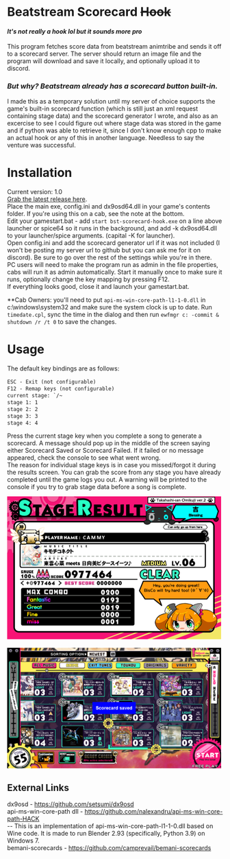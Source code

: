 # Beatstream Scorecard ~~Hook~~
#### *It's not really a hook lol but it sounds more pro*

This program fetches score data from beatstream animtribe and sends it off to a scorecard server. The server 
should return an image file and the program will download and save it locally, and optionally upload it to discord.

### *But why? Beatstream already has a scorecard button built-in.*
I made this as a temporary solution until my server of choice supports the game's built-in scorecard function (which is still 
just an xml request containing stage data) and the scorecard generator I wrote, and also as an excercise to see I could figure out where stage data was stored 
in the game and if python was able to retrieve it, since I don't know enough cpp to make an actual hook or any of this in 
another language. Needless to say the venture was successful. 

# Installation
Current version: 1.0  
[Grab the latest release here](https://github.com/camprevail/beatstream-scorecard-hook/releases/latest).  
Place the main exe, config.ini and dx9osd64.dll in your game's contents folder.  If you're using this on a cab, see the note at the bottom.  
Edit your gamestart.bat - add `start bst-scorecard-hook.exe` on a line above launcher or spice64 so it runs in the 
background, and add -k dx9osd64.dll to your launcher/spice arguments. (capital -K for launcher).  
Open config.ini and add the scorecard generator url if it was not included (I won't be posting my server url to github but 
you can ask me for it on discord). Be sure to go over the rest of the settings while you're in there.  
PC users will need to make the program run as admin in the file properties, cabs will run it as admin automatically. Start 
it manually once to make sure it runs, optionally change the key mapping by pressing F12.  
If everything looks good, close it and launch your gamestart.bat.


**Cab Owners: you'll need to put 
`api-ms-win-core-path-l1-1-0.dll` in c:\windows\system32 and make sure the system clock is up to date. Run `timedate.cpl`, sync the 
time in the dialog and then run `ewfmgr c: -commit & shutdown /r /t 0` to save the changes.


# Usage
The default key bindings are as follows:
```
ESC - Exit (not configurable)
F12 - Remap keys (not configurable)
current stage: `/~
stage 1: 1
stage 2: 2
stage 3: 3
stage 4: 4
```
Press the current stage key when you complete a song to generate a scorecard. A message should pop up in the middle of the 
screen saying either Scorecard Saved or Scorecard Failed. If it failed or no message appeared, check the console to see what 
went wrong.  
The reason for individual stage keys is in case you missed/forgot it during the results screen. You can grab the score from
any stage you have already completed until the game logs you out. A warning will be printed to the console if you try to 
grab stage data before a song is complete.  

<img src="images/scorecard-example.png" width="500">
<br><br>
<img src="images/osd-example.png" width="500">


## External Links
dx9osd - https://github.com/setsumi/dx9osd  
api-ms-win-core-path dll - https://github.com/nalexandru/api-ms-win-core-path-HACK  
-- This is an implementation of api-ms-win-core-path-l1-1-0.dll based on Wine code. It is made to run Blender 2.93 
(specifically, Python 3.9) on Windows 7.  
bemani-scorecards - https://github.com/camprevail/bemani-scorecards
